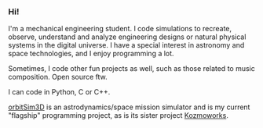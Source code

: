 ### Hi!
I'm a mechanical engineering student. I code simulations to recreate, observe, understand and analyze engineering designs or natural physical systems in the digital universe. I have a special interest in astronomy and space technologies, and I enjoy programming a lot.

Sometimes, I code other fun projects as well, such as those related to music composition. Open source ftw.

I can code in Python, C or C++.

[orbitSim3D](https://github.com/arda-guler/orbitSim3D) is an astrodynamics/space mission simulator and is my current "flagship" programming project, as is its sister project [Kozmoworks](https://github.com/arda-guler/Kozmoworks).
